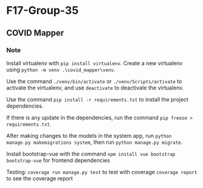 # F17-Group-35

## COVID Mapper

### Note

Install virtualenv with `pip install virtualenv`. Create a new virtualenv using `python -m venv .\covid_mapper\venv`.

Use the command `./venv/bin/activate` or `./venv/Scripts/activate` to activate the virtualenv, and use `deactivate` to deactivate the virtualenv.

Use the command `pip install -r requirements.txt` to install the project dependencies.

If there is any update in the dependencies, run the command `pip freeze > requirements.txt`.

After making changes to the models in the system app, run `python manage.py makemigrations system`, then run `python manage.py migrate`.

Install bootstrap-vue with the command `npm install vue bootstrap bootstrap-vue` for frontend dependencies

Testing:
`coverage run manage.py test` to test with coverage
`coverage report` to see the coverage report